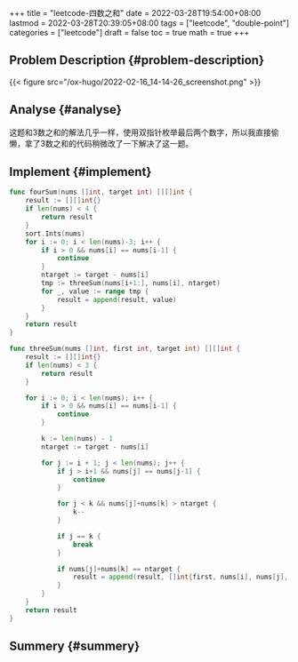 +++
title = "leetcode-四数之和"
date = 2022-03-28T19:54:00+08:00
lastmod = 2022-03-28T20:39:05+08:00
tags = ["leetcode", "double-point"]
categories = ["leetcode"]
draft = false
toc = true
math = true
+++

## Problem Description {#problem-description}

{{< figure src="/ox-hugo/2022-02-16_14-14-26_screenshot.png" >}}


## Analyse {#analyse}

这题和3数之和的解法几乎一样，使用双指针枚举最后两个数字，所以我直接偷懒，拿了3数之和的代码稍微改了一下解决了这一题。


## Implement {#implement}

```go
func fourSum(nums []int, target int) [][]int {
    result := [][]int{}
    if len(nums) < 4 {
        return result
    }
    sort.Ints(nums)
    for i := 0; i < len(nums)-3; i++ {
        if i > 0 && nums[i] == nums[i-1] {
            continue
        }
        ntarget := target - nums[i]
        tmp := threeSum(nums[i+1:], nums[i], ntarget)
        for _, value := range tmp {
            result = append(result, value)
        }
    }
    return result
}

func threeSum(nums []int, first int, target int) [][]int {
    result := [][]int{}
    if len(nums) < 3 {
        return result
    }

    for i := 0; i < len(nums); i++ {
        if i > 0 && nums[i] == nums[i-1] {
            continue
        }

        k := len(nums) - 1
        ntarget := target - nums[i]

        for j := i + 1; j < len(nums); j++ {
            if j > i+1 && nums[j] == nums[j-1] {
                continue
            }

            for j < k && nums[j]+nums[k] > ntarget {
                k--
            }

            if j == k {
                break
            }

            if nums[j]+nums[k] == ntarget {
                result = append(result, []int{first, nums[i], nums[j], nums[k]})
            }
        }
    }
    return result
}
```


## Summery {#summery}
